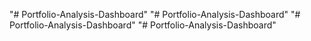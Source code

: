 "# Portfolio-Analysis-Dashboard" 
"# Portfolio-Analysis-Dashboard" 
"# Portfolio-Analysis-Dashboard" 
"# Portfolio-Analysis-Dashboard" 
